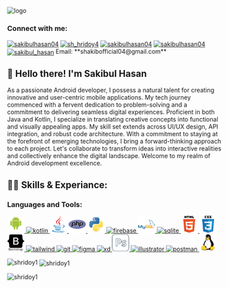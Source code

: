 
<!-- ![I'm a front-end designer, a front-end developer with UI/UX skills. ✨](https://scontent.fdac14-1.fna.fbcdn.net/v/t39.30808-6/270811461_605264330781387_2238344179079694140_n.jpg?_nc_cat=110&ccb=1-5&_nc_sid=e3f864&_nc_ohc=sYs829o-Gd4AX8WpI5U&_nc_ht=scontent.fdac14-1.fna&oh=00_AT9S2Y33k6hzTcd3iuN8o6Tsn1z6UgLPdsNugpbI3LoD5Q&oe=61D6D66C) -->






![logo](https://github.com/shridoy1/shridoy1/blob/main/SAKIBUL%20HASAN.png)



<h3 align="left">Connect with me:</h3>
<p align="left">
<a href="https://fb.com/sakibulhasan04" target="blank"><img align="center" src="https://raw.githubusercontent.com/rahuldkjain/github-profile-readme-generator/master/src/images/icons/Social/facebook.svg" alt="sakibulhasan04" height="30" width="40" /></a>
<a href="https://instagram.com/sh_hridoy4" target="blank"><img align="center" src="https://raw.githubusercontent.com/rahuldkjain/github-profile-readme-generator/master/src/images/icons/Social/instagram.svg" alt="sh_hridoy4" height="30" width="40" /></a>
<a href="https://linkedin.com/in/sakibulhasan04" target="blank"><img align="center" src="https://raw.githubusercontent.com/rahuldkjain/github-profile-readme-generator/master/src/images/icons/Social/linked-in-alt.svg" alt="sakibulhasan04" height="30" width="40" /></a>
<a href="https://discord.gg/sakibulhasan04" target="blank"><img align="center" src="https://raw.githubusercontent.com/rahuldkjain/github-profile-readme-generator/master/src/images/icons/Social/discord.svg" alt="sakibulhasan04" height="30" width="40" /></a>
<a href="https://codepen.io/sakibul_hasan" target="blank"><img align="center" src="https://raw.githubusercontent.com/rahuldkjain/github-profile-readme-generator/master/src/images/icons/Social/codepen.svg" alt="sakibul_hasan" height="30" width="40" /></a>
Email: **shakibofficial04@gmail.com**
</p>






## 👋 Hello there! I'm Sakibul Hasan
As a passionate Android developer, I possess a natural talent for creating innovative and user-centric mobile applications. My tech journey commenced with a fervent dedication to problem-solving and a commitment to delivering seamless digital experiences. Proficient in both Java and Kotlin, I specialize in translating creative concepts into functional and visually appealing apps. My skill set extends across UI/UX design, API integration, and robust code architecture. With a commitment to staying at the forefront of emerging technologies, I bring a forward-thinking approach to each project. Let's collaborate to transform ideas into interactive realities and collectively enhance the digital landscape. Welcome to my realm of Android development excellence.









## 👨‍💻 Skills & Experiance:
<h3 align="left">Languages and Tools:</h3>
<p align="left"> 

<a href="https://developer.android.com" target="_blank" rel="noreferrer"> <img src="https://raw.githubusercontent.com/devicons/devicon/master/icons/android/android-original-wordmark.svg" alt="android" width="40" height="40"/> </a> 
<a href="https://kotlinlang.org" target="_blank" rel="noreferrer"> <img src="https://www.vectorlogo.zone/logos/kotlinlang/kotlinlang-icon.svg" alt="kotlin" width="40" height="40"/> </a> 
<a href="https://www.java.com" target="_blank" rel="noreferrer"> <img src="https://raw.githubusercontent.com/devicons/devicon/master/icons/java/java-original.svg" alt="java" width="40" height="40"/> </a> 
<a href="https://www.php.net" target="_blank" rel="noreferrer"> <img src="https://raw.githubusercontent.com/devicons/devicon/master/icons/php/php-original.svg" alt="php" width="40" height="40"/> </a> 
<a href="https://www.python.org" target="_blank" rel="noreferrer"> <img src="https://raw.githubusercontent.com/devicons/devicon/master/icons/python/python-original.svg" alt="python" width="40" height="40"/> </a> 
<a href="https://firebase.google.com/" target="_blank" rel="noreferrer"> <img src="https://www.vectorlogo.zone/logos/firebase/firebase-icon.svg" alt="firebase" width="40" height="40"/> </a>
<a href="https://www.mysql.com/" target="_blank" rel="noreferrer"> <img src="https://raw.githubusercontent.com/devicons/devicon/master/icons/mysql/mysql-original-wordmark.svg" alt="mysql" width="40" height="40"/> </a> 
<a href="https://www.sqlite.org/" target="_blank" rel="noreferrer"> <img src="https://www.vectorlogo.zone/logos/sqlite/sqlite-icon.svg" alt="sqlite" width="40" height="40"/> </a> 
<a href="https://www.w3.org/html/" target="_blank" rel="noreferrer"> <img src="https://raw.githubusercontent.com/devicons/devicon/master/icons/html5/html5-original-wordmark.svg" alt="html5" width="40" height="40"/> </a> 
<a href="https://www.w3schools.com/css/" target="_blank" rel="noreferrer"> <img src="https://raw.githubusercontent.com/devicons/devicon/master/icons/css3/css3-original-wordmark.svg" alt="css3" width="40" height="40"/> </a> 
<a href="https://getbootstrap.com" target="_blank" rel="noreferrer"> <img src="https://raw.githubusercontent.com/devicons/devicon/master/icons/bootstrap/bootstrap-plain-wordmark.svg" alt="bootstrap" width="40" height="40"/> </a> 
<a href="https://tailwindcss.com/" target="_blank" rel="noreferrer"> <img src="https://www.vectorlogo.zone/logos/tailwindcss/tailwindcss-icon.svg" alt="tailwind" width="40" height="40"/> </a> 
<a href="https://git-scm.com/" target="_blank" rel="noreferrer"> <img src="https://www.vectorlogo.zone/logos/git-scm/git-scm-icon.svg" alt="git" width="40" height="40"/> </a>
<a href="https://www.figma.com/" target="_blank" rel="noreferrer"> <img src="https://www.vectorlogo.zone/logos/figma/figma-icon.svg" alt="figma" width="40" height="40"/> </a> 
<a href="https://www.adobe.com/products/xd.html" target="_blank" rel="noreferrer"> <img src="https://cdn.worldvectorlogo.com/logos/adobe-xd.svg" alt="xd" width="40" height="40"/> </a>
<a href="https://www.photoshop.com/en" target="_blank" rel="noreferrer"> <img src="https://raw.githubusercontent.com/devicons/devicon/master/icons/photoshop/photoshop-line.svg" alt="photoshop" width="40" height="40"/> </a> 
<a href="https://www.adobe.com/in/products/illustrator.html" target="_blank" rel="noreferrer"> <img src="https://www.vectorlogo.zone/logos/adobe_illustrator/adobe_illustrator-icon.svg" alt="illustrator" width="40" height="40"/> </a> 
<a href="https://postman.com" target="_blank" rel="noreferrer"> <img src="https://www.vectorlogo.zone/logos/getpostman/getpostman-icon.svg" alt="postman" width="40" height="40"/> </a> 
<a href="https://www.linux.org/" target="_blank" rel="noreferrer"> <img src="https://raw.githubusercontent.com/devicons/devicon/master/icons/linux/linux-original.svg" alt="linux" width="40" height="40"/> </a> 




<p><img align="left" src="https://github-readme-stats.vercel.app/api/top-langs?username=shridoy1&show_icons=true&locale=en&layout=compact" alt="shridoy1" /></p>

<p>&nbsp;<img align="center" src="https://github-readme-stats.vercel.app/api?username=shridoy1&show_icons=true&locale=en" alt="shridoy1" /></p>

<p><img align="center" src="https://github-readme-streak-stats.herokuapp.com/?user=shridoy1&" alt="shridoy1" /></p>


